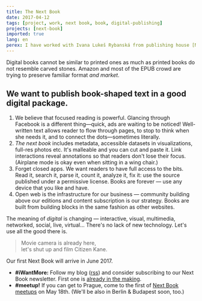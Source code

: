 ```yaml
---
title: The Next Book
date: 2017-04-12
tags: [project, work, next book, book, digital-publishing]
projects: [next-book]
imported: true
lang: en
perex: I have worked with Ivana Lukeš Rybanská from publishing house [Nová Beseda](https://www.novabeseda.cz) since last year on their digital edition. Well, I finally feel like there's enough puzzle pieces glued together to speak up about it. **And yes, we glued the pieces together to form a ball.**
---
```


Digital books cannot be similar to printed ones as much as printed books do not resemble carved stones. Amazon and most of the EPUB crowd are trying to preserve familiar format *and market*.

## We want to publish book-shaped text in a good digital package.

1. We believe that focused reading is powerful. Glancing through Facebook is a different thing—quick, ads are waiting to be noticed! Well-written text allows reader to flow through pages, to stop to think when she needs it, and to connect the dots—sometimes literally.
2. *The next book* includes metadata, accessible datasets in visualizations, full-res photos etc. It's malleable and you can cut and paste it. Link interactions reveal annotations so that readers don't lose their focus. (Airplane mode is okay even when sitting in a wing chair.)
3. Forget closed apps. We want readers to have full access to the bits. Read it, search it, parse it, count it, analyze it, fix it: use the source published under a permissive license. Books are forever — use any device that you like and have.
4. Open web is the infrastructure for our business — community building above our editions and content subscription is our strategy. Books are built from building blocks in the same fashion as other websites.

The meaning of *digital* is changing — interactive, visual, multimedia, networked, social, live, virtual… There's no lack of new technology. Let's use all the good there is. 

> Movie camera is already here,  
> let's shut up and film Citizen Kane.

Our first Next Book will arrive in June 2017. 

- **#iWantMore:** Follow my blog ([rss](https://jan-martinek.com/articles/feed)) and consider subscribing to our Next Book newsletter. First one is [already in the making](https://next-book.github.io/newsletter/). 
- **#meetup!** If you can get to Prague, come to the first of [Next Book meetups](https://www.facebook.com/events/1437506909641388/) on May 18th. (We'll be also in Berlin & Budapest soon, too.)
